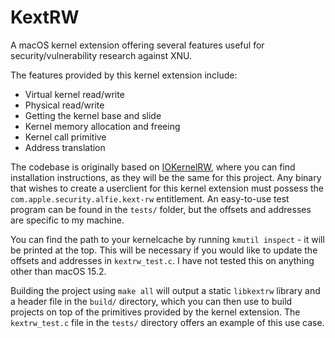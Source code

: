 # KextRW

A macOS kernel extension offering several features useful for security/vulnerability research against XNU.

The features provided by this kernel extension include:
* Virtual kernel read/write
* Physical read/write
* Getting the kernel base and slide
* Kernel memory allocation and freeing
* Kernel call primitive
* Address translation

The codebase is originally based on [IOKernelRW](https://github.com/Siguza/IOKernelRW), where you can find installation instructions, as they will be the same for this project. Any binary that wishes to create a userclient for this kernel extension must possess the `com.apple.security.alfie.kext-rw` entitlement. An easy-to-use test program can be found in the `tests/` folder, but the offsets and addresses are specific to my machine.

You can find the path to your kernelcache by running `kmutil inspect` - it will be printed at the top. This will be necessary if you would like to update the offsets and addresses in `kextrw_test.c`. I have not tested this on anything other than macOS 15.2.

Building the project using `make all` will output a static `libkextrw` library and a header file in the `build/` directory, which you can then use to build projects on top of the primitives provided by the kernel extension. The `kextrw_test.c` file in the `tests/` directory offers an example of this use case.